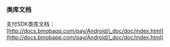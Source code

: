 ### 类库文档

支付SDK类库文档：[http://docs.bmobapp.com/pay/Android/i_doc/doc/index.html](http://docs.bmobapp.com/pay/Android/i_doc/doc/index.html)